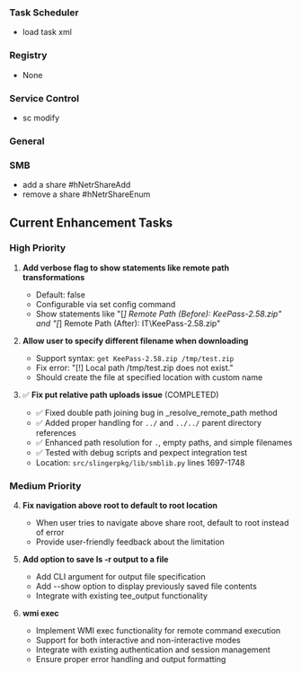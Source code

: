 ### Task Scheduler
- load task xml

### Registry

- None

### Service Control
- sc modify

### General

### SMB
- add a share #hNetrShareAdd
- remove a share #hNetrShareEnum

## Current Enhancement Tasks

### High Priority
1. **Add verbose flag to show statements like remote path transformations**
   - Default: false
   - Configurable via set config command
   - Show statements like "[*] Remote Path (Before): KeePass-2.58.zip" and "[*] Remote Path (After): IT\KeePass-2.58.zip"

2. **Allow user to specify different filename when downloading**
   - Support syntax: `get KeePass-2.58.zip /tmp/test.zip`
   - Fix error: "[!] Local path /tmp/test.zip does not exist."
   - Should create the file at specified location with custom name

3. ✅ **Fix put relative path uploads issue** (COMPLETED)
   - ✅ Fixed double path joining bug in _resolve_remote_path method
   - ✅ Added proper handling for `../` and `../../` parent directory references  
   - ✅ Enhanced path resolution for `.`, empty paths, and simple filenames
   - ✅ Tested with debug scripts and pexpect integration test
   - Location: `src/slingerpkg/lib/smblib.py` lines 1697-1748


### Medium Priority
4. **Fix navigation above root to default to root location**
   - When user tries to navigate above share root, default to root instead of error
   - Provide user-friendly feedback about the limitation

5. **Add option to save ls -r output to a file**
   - Add CLI argument for output file specification
   - Add --show option to display previously saved file contents
   - Integrate with existing tee_output functionality

6. **wmi exec**
   - Implement WMI exec functionality for remote command execution
   - Support for both interactive and non-interactive modes
   - Integrate with existing authentication and session management
   - Ensure proper error handling and output formatting